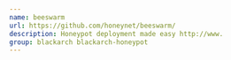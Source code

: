 ```yaml
---
name: beeswarm
url: https://github.com/honeynet/beeswarm/
description: Honeypot deployment made easy http://www.
group: blackarch blackarch-honeypot
---
```

